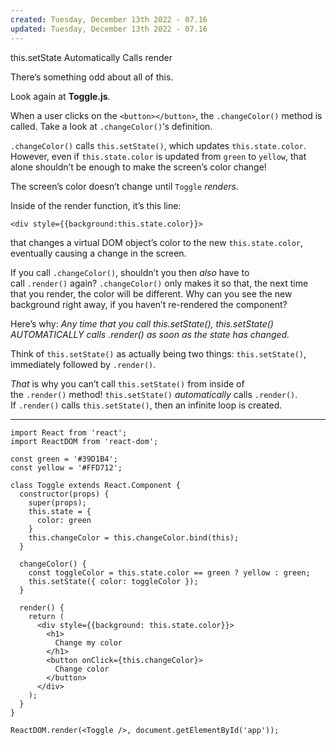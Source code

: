```yaml
---
created: Tuesday, December 13th 2022 - 07.16
updated: Tuesday, December 13th 2022 - 07.16
---
```

this.setState Automatically Calls render

There’s something odd about all of this.

Look again at **Toggle.js**.

When a user clicks on the `<button></button>`, the `.changeColor()` method is called. Take a look at `.changeColor()`‘s definition.

`.changeColor()` calls `this.setState()`, which updates `this.state.color`. However, even if `this.state.color` is updated from `green` to `yellow`, that alone shouldn’t be enough to make the screen’s color change!

The screen’s color doesn’t change until `Toggle` _renders._

Inside of the render function, it’s this line:

```JSX
<div style={{background:this.state.color}}>
```

that changes a virtual DOM object’s color to the new `this.state.color`, eventually causing a change in the screen.

If you call `.changeColor()`, shouldn’t you then _also_ have to call `.render()` again? `.changeColor()` only makes it so that, the next time that you render, the color will be different. Why can you see the new background right away, if you haven’t re-rendered the component?

Here’s why: _Any time that you call this.setState(), this.setState() AUTOMATICALLY calls .render() as soon as the state has changed._

Think of `this.setState()` as actually being two things: `this.setState()`, immediately followed by `.render()`.

_That_ is why you can’t call `this.setState()` from inside of the `.render()` method! `this.setState()` _automatically_ calls `.render()`. If `.render()` calls `this.setState()`, then an infinite loop is created.

---

```JSX
import React from 'react';
import ReactDOM from 'react-dom';

const green = '#39D1B4';
const yellow = '#FFD712';

class Toggle extends React.Component {
  constructor(props) {
    super(props);
    this.state = {
      color: green
    }
    this.changeColor = this.changeColor.bind(this);
  }

  changeColor() {
    const toggleColor = this.state.color == green ? yellow : green;
    this.setState({ color: toggleColor });
  }

  render() {
    return (
      <div style={{background: this.state.color}}>
        <h1>
          Change my color
        </h1>
        <button onClick={this.changeColor}>
          Change color
        </button>
      </div>
    );
  }
}

ReactDOM.render(<Toggle />, document.getElementById('app'));
```
